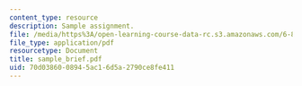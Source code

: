 ```yaml
---
content_type: resource
description: Sample assignment.
file: /media/https%3A/open-learning-course-data-rc.s3.amazonaws.com/6-805-ethics-and-the-law-on-the-electronic-frontier-fall-2005/70d0386008945ac16d5a2790ce8fe411_sample_brief.pdf
file_type: application/pdf
resourcetype: Document
title: sample_brief.pdf
uid: 70d03860-0894-5ac1-6d5a-2790ce8fe411
---
```

